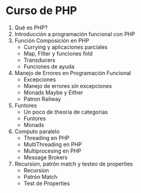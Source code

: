 # Curso de PHP


1. Qué es PHP?
2. Introducción a programación funcional con PHP
3. Función Composición en PHP
    - Currying y aplicaciones parciales
    - Map, FIlter y funciones fold
    - Transducers
    - Funciones de ayuda
4. Manejo de Errores en Programación Funcional
    - Excepciones
    - Manejo de errores sin excepciones
    - Monads Maybe y Either
    - Patron Railway
5. Funtores
    - Un poco de theoria de categorias
    - Funtores
    - Monads
6. Computo paralelo
    - Threading en PHP
    - MultiThreading en PHP
    - Multiprocesing en PHP
    - Message Brokers
7. Recursion, patrón match y testeo de properties
    - Recursion
    - Patrón Match
    - Test de Properties

